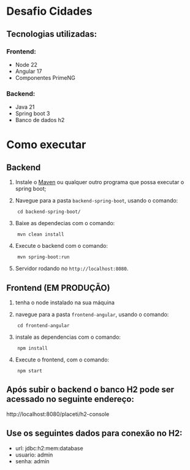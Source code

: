 # Desafio Cidades

## Tecnologias utilizadas:

### Frontend:

- Node 22
- Angular 17
- Componentes PrimeNG

### Backend:

- Java 21
- Spring boot 3
- Banco de dados h2

# Como executar

## Backend

1. Instale o [Maven](https://maven.apache.org/download.cgi) ou qualquer outro programa que possa executar o spring boot;

2. Navegue para a pasta `backend-spring-boot`, usando o comando:

```
    cd backend-spring-boot/
```

3. Baixe as dependecias com o comando:

```
    mvn clean install
```

4. Execute o backend com o comando:

```
    mvn spring-boot:run
```

5. Servidor rodando no `http://localhost:8080`.

## Frontend (EM PRODUÇÃO)

1. tenha o node instalado na sua máquina

2. navegue para a pasta `frontend-angular`, usando o comando:

```
    cd frontend-angular
```

3. instale as dependencias com o comando:

```
    npm install
```

4. Execute o frontend, com o comando:

```
    npm start
```

## Após subir o backend o banco H2 pode ser acessado no seguinte endereço:

http://localhost:8080/placeti/h2-console

## Use os seguintes dados para conexão no H2:

- url: jdbc:h2:mem:database
- usuario: admin
- senha: admin
